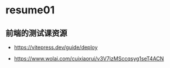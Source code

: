 # resume01

## 前端的测试课资源

- https://vitepress.dev/guide/deploy

- https://www.wolai.com/cuixiaorui/v3V7jzMSccqsyg1seT4ACN

